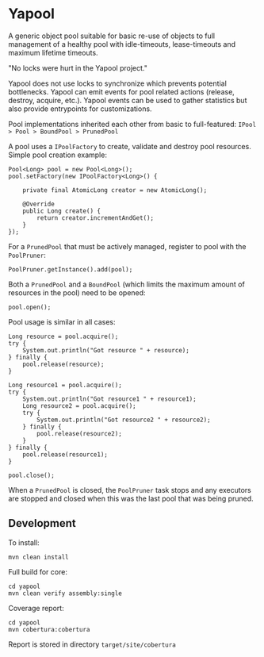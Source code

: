 # Yapool

A generic object pool suitable for basic re-use of objects 
to full management of a healthy pool with idle-timeouts, lease-timeouts and maximum lifetime timeouts.

"No locks were hurt in the Yapool project."

Yapool does not use locks to synchronize which prevents potential bottlenecks.
Yapool can emit events for pool related actions (release, destroy, acquire, etc.).
Yapool events can be used to gather statistics but also provide entrypoints for customizations.

Pool implementations inherited each other from basic to full-featured: `IPool > Pool > BoundPool > PrunedPool`

A pool uses a `IPoolFactory` to create, validate and destroy pool resources.
Simple pool creation example:

```lang=java
Pool<Long> pool = new Pool<Long>();
pool.setFactory(new IPoolFactory<Long>() {

	private final AtomicLong creator = new AtomicLong();
	
	@Override
	public Long create() {
		return creator.incrementAndGet();
	}
});
```

For a `PrunedPool` that must be actively managed, register to pool with the `PoolPruner`:

```lang=java
PoolPruner.getInstance().add(pool);
```
		
Both a `PrunedPool` and a `BoundPool` (which limits the maximum amount of resources in the pool)
need to be opened:

```lang=java
pool.open();  
```

Pool usage is similar in all cases:

```lang=java
Long resource = pool.acquire();
try {
	System.out.println("Got resource " + resource);
} finally {
	pool.release(resource);
}

Long resource1 = pool.acquire();
try {
	System.out.println("Got resource1 " + resource1);
	Long resource2 = pool.acquire();
	try {
		System.out.println("Got resource2 " + resource2);
	} finally {
		pool.release(resource2);
	}
} finally {
	pool.release(resource1);
}

pool.close();
```

When a `PrunedPool`  is closed, the `PoolPruner` task stops 
and any executors are stopped and closed when this was the last pool that was being pruned. 

## Development

To install:

	mvn clean install
	
Full build for core:

	cd yapool
	mvn clean verify assembly:single

Coverage report:

	cd yapool
	mvn cobertura:cobertura

Report is stored in directory `target/site/cobertura`
